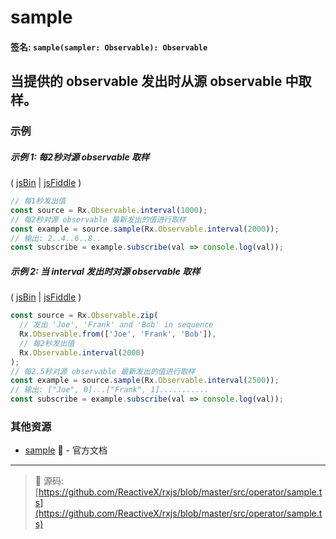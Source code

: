 # sample

#### 签名: `sample(sampler: Observable): Observable`

## 当提供的 observable 发出时从源 observable 中取样。

### 示例

##### 示例 1: 每2秒对源 observable 取样

( [jsBin](http://jsbin.com/gemebopifu/1/edit?js,console) | [jsFiddle](https://jsfiddle.net/btroncone/8wsbuvjb/) )

```js
// 每1秒发出值
const source = Rx.Observable.interval(1000);
// 每2秒对源 observable 最新发出的值进行取样
const example = source.sample(Rx.Observable.interval(2000));
// 输出: 2..4..6..8..
const subscribe = example.subscribe(val => console.log(val));
```

##### 示例 2: 当 interval 发出时对源 observable 取样

( [jsBin](http://jsbin.com/cunicepube/1/edit?js,console) | [jsFiddle](https://jsfiddle.net/btroncone/b33kg9dn/) )

```js
const source = Rx.Observable.zip(
  // 发出 'Joe', 'Frank' and 'Bob' in sequence
  Rx.Observable.from(['Joe', 'Frank', 'Bob']),
  // 每2秒发出值
  Rx.Observable.interval(2000)
);
// 每2.5秒对源 observable 最新发出的值进行取样
const example = source.sample(Rx.Observable.interval(2500));
// 输出: ["Joe", 0]...["Frank", 1]...........
const subscribe = example.subscribe(val => console.log(val));
```


### 其他资源

* [sample](http://cn.rx.js.org/class/es6/Observable.js~Observable.html#instance-method-sample) :newspaper: - 官方文档

---
> :file_folder: 源码:  [https://github.com/ReactiveX/rxjs/blob/master/src/operator/sample.ts](https://github.com/ReactiveX/rxjs/blob/master/src/operator/sample.ts)
